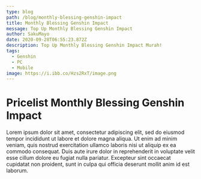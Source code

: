 ```yaml
---
type: blog
path: /blog/monthly-blessing-genshin-impact
title: Monthly Blessing Genshin Impact
message: Top Up Monthly Blessing Genshin Impact
author: SakuMayo
date: 2020-09-28T06:55:23.872Z
description: Top Up Monthly Blessing Genshin Impact Murah!
tags:
  - Genshin
  - PC
  - Mobile
image: https://i.ibb.co/Hzs2RxT/image.png
---
```


# Pricelist Monthly Blessing Genshin Impact

Lorem ipsum dolor sit amet, consectetur adipiscing elit, sed do eiusmod tempor incididunt ut labore et dolore magna aliqua. Ut enim ad minim veniam, quis nostrud exercitation ullamco laboris nisi ut aliquip ex ea commodo consequat. Duis aute irure dolor in reprehenderit in voluptate velit esse cillum dolore eu fugiat nulla pariatur. Excepteur sint occaecat cupidatat non proident, sunt in culpa qui officia deserunt mollit anim id est laborum.
